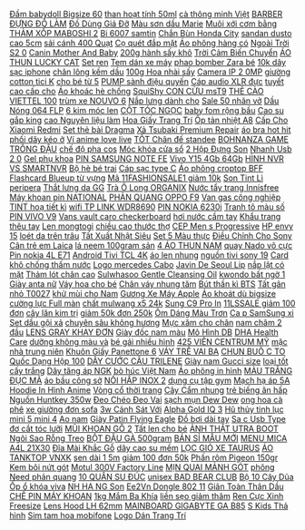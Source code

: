 [ Đầm babydoll Bigsize 60](https://cuahang4.github.io/p0/144/105/dam-babydoll-bigsize-60-90kg-mua-hang-online/) [ than hoạt tính 50ml](https://cuahang4.github.io/p0/147/101/ma-fmcgmall-8-don-250k-lan-ngan-mui-nivea-men-than-hoat-tinh-50ml-80031-mua-hang-online/) [ cà thông minh Việt](https://cuahang4.github.io/p0/124/542/hop-muoi-dua-ca-thong-minh-viet-nhat-6710-mua-hang-online/) [ BARBER ĐỰNG ĐỒ LÀM](https://cuahang5.github.io/p0/166/143/vali-barber-dung-do-lam-toc-barber-chuyen-nghiep-mua-hang-online/) [ Đồ Dùng Giá Đỡ](https://cuahang5.github.io/p0/151/563/ke-dan-tuong-de-remote-do-dung-gia-do-sac-dien-thoai-co-moc-treo-giu-day-dien-mua-hang-online/) [ Màu sơn dầu Marie](https://cuahang4.github.io/p0/113/347/mau-son-dau-marie-50ml-mua-hang-online/) [ Muôi xới cơm bằng](https://cuahang4.github.io/p0/130/18/muoi-xoi-com-bang-nhua-lua-mach-1600-shop-cr7-mua-hang-online/) [ THẢM XỐP MABOSHI 2](https://cuahang4.github.io/p0/139/430/tham-xop-maboshi-2-mat-m6x2m-mua-hang-online/) [Bi 6007 samtin](https://cuahang4.github.io/p0/115/391/bi-6007-samtin-mua-hang-online/) [ Chắn Bùn Honda City](https://cuahang4.github.io/p0/105/781/bo-4-chan-bun-honda-city-2021-nhua-deo-sieu-ben-bi-mua-hang-online/) [ sandan dusto cao 5cm](https://cuahang5.github.io/p0/154/265/sandan-dusto-cao-5cm-du-size-mua-hang-online/) [ sải cánh 400 Quạt](https://cuahang5.github.io/p0/152/201/quat-lung-tico-lb400-sai-canh-400quat-lung-ban-dien-co-viet-nhat-now-ship-mua-hang-online/) [ Cọ quét đắp mặt](https://cuahang4.github.io/p0/119/704/co-quet-dap-mat-na-clovershop68-mua-hang-online/) [ Áo phông hàng có](https://cuahang4.github.io/p0/143/846/ao-phong-hang-co-size-mua-hang-online/) [ Ngoài Trời S2 0](https://cuahang4.github.io/p0/146/982/camera-yoosee-ip-wifi-ngoai-troi-s20-full-hd-dam-thoai-2-chieu-mua-hang-online/) [ Canin Mother And Baby](https://cuahang4.github.io/p0/116/908/royal-canin-mother-and-baby-cat-bao-2kg-mua-hang-online/) [200g hành sấy khô](https://cuahang5.github.io/p0/150/646/200g-hanh-say-kho-mua-hang-online/) [ Trời Cảm Biến Chuyển](https://cuahang5.github.io/p0/151/124/den-led-nang-luong-mat-troi-cam-bien-chuyen-dong-cho-san-vuon-mua-hang-online/) [ ÁO THUN LUCKY CAT](https://cuahang5.github.io/p0/152/80/ao-thun-lucky-cat-6-mua-hang-online/) [Set ren](https://cuahang4.github.io/p0/102/547/set-ren-mua-hang-online/) [ Tem dán xe máy](https://cuahang5.github.io/p0/155/134/tem-dan-xe-may-gian-chiu-mua-hang-online/) [ phao bomber Zara bé](https://cuahang4.github.io/p0/121/324/ao-phao-bomber-zara-be-trai-mua-hang-online/) [ 10k dây sạc iphone](https://cuahang4.github.io/p0/143/465/re-hon-cho-10k-day-sac-iphone-44s-mua-hang-online/) [ chân lông kềm dầu](https://cuahang4.github.io/p0/121/243/-mua-hang-online/) [ 100g Hoa nhài sấy](https://cuahang5.github.io/p0/174/491/100g-hoa-nhai-say-kho-mua-hang-online/) [ Camera IP 2 0MP](https://cuahang4.github.io/p0/127/461/camera-ip-20mp-dahua-ipc-hdw1230sp-s4-h265-mua-hang-online/) [ giường cotton tici K](https://cuahang5.github.io/p0/171/461/bo-ga-giuong-cotton-tici-khome-drap-giuong-kem-2-ao-goi-nam-1-mau-don-sac-du-moi-size-nem-mua-hang-online/) [ cho bé từ 5](https://cuahang5.github.io/p0/155/645/body-thu-dang-yeu-cho-be-tu-5-12kg-mua-hang-online/) [ PUMP sành điệu quyến](https://cuahang4.github.io/p0/136/838/quan-lot-pump-sanh-dieu-quyen-ru-cho-nam-gioi-mua-hang-online/) [ Cáp audio XLR đực](https://cuahang4.github.io/p0/145/935/cap-audio-xlr-duc-cai-mua-hang-online/) [ tuyết cao cấp cho](https://cuahang4.github.io/p0/109/506/bo-sung-xit-rua-va-binh-tao-bot-tuyet-cao-cap-cho-may-rua-xe-ap-luc-cao-bo-4-bec-phun-0-40-do-mua-hang-online/) [ Áo khoác hè chống](https://cuahang4.github.io/p0/135/194/ao-khoac-he-chong-nang-cho-be-ao-la-homewear-chat-lieu-cotton-tam-tre-mong-mat-mua-hang-online/) [SquiShy CON CỪU msT9](https://cuahang5.github.io/p0/167/58/squishy-con-cuu-mst9-mua-hang-online/) [ THẺ CÀO VIETTEL 100](https://cuahang5.github.io/p0/159/227/the-cao-viettel-100000-vnd-mua-hang-online/) [ trùm xe NOUVO 6](https://cuahang4.github.io/p0/149/662/d4b-tem-chuan-xin-tem-trum-xe-nouvo-6-blue-onepiece-mua-hang-online/) [ Nắp lưng dành cho](https://cuahang4.github.io/p0/104/569/nap-lung-danh-cho-sony-m5-mua-hang-online/) [ Sale 50 nhãn vở](https://cuahang5.github.io/p0/170/57/sale-50-nhan-vo-loai-dep-mua-hang-online/) [Dầu Nóng 064 FLP](https://cuahang4.github.io/p0/117/958/dau-nong-064-flp-mua-hang-online/) [ 6 kim móc len](https://cuahang4.github.io/p0/135/834/set-6-kim-moc-len-armani-anysell88-mua-hang-online/) [CỘT TÓC NGỌC](https://cuahang4.github.io/p0/146/10/cot-toc-ngoc-mua-hang-online/) [ baby fom rộng bầu](https://cuahang4.github.io/p0/132/147/vay-ke-nau-co-vuong-no-tang-baby-fom-rong-bau-bi-mac-thoai-mai-mua-hang-online/) [ Cao su gắp king](https://cuahang4.github.io/p0/119/490/cao-su-gap-king-drag-mua-hang-online/) [ cao Nguyên liệu làm](https://cuahang5.github.io/p0/164/60/bot-thach-cao-nguyen-lieu-lam-khuon-mua-hang-online/) [Hoa Giấy Trang Trí](https://cuahang4.github.io/p0/144/735/hoa-giay-trang-tri-mua-hang-online/) [ Ốp tản nhiệt A8](https://cuahang4.github.io/p0/110/756/op-tan-nhiet-a8-plus-2018-mua-hang-online/) [ Cấp Cho Xiaomi Redmi](https://cuahang5.github.io/p0/171/155/op-dien-thoai-nhua-mem-cao-cap-cho-xiaomi-redmi-9-9a-9c-redmi-note-9-9s-pro-max-roro-2-mua-hang-online/) [ Set thẻ bài Dragma](https://cuahang4.github.io/p0/128/892/set-the-bai-dragmadogmatika-full-jp-mua-hang-online/) [ Xả Tsubaki Premium Repair](https://cuahang4.github.io/p0/104/829/dau-goi-dau-xa-tsubaki-premium-repair-phuc-hoi-ngan-rung-toc-nhat-ban-490ml-mua-hang-online/) [áo bra hot hit](https://cuahang5.github.io/p0/172/269/ao-bra-hot-hit-mua-hang-online/) [ phối dây kéo ở](https://cuahang4.github.io/p0/145/441/ao-thun-kieu-hai-day-phoi-day-keo-o-nguc-co-the-keo-kin-hoac-ho-tuy-y-mua-hang-online/) [Ví anime love live](https://cuahang5.github.io/p0/153/289/vi-anime-love-live-mua-hang-online/) [ TỐT Chân đế standee](https://cuahang4.github.io/p0/111/276/gia-tot-chan-de-standee-x-cuong-luc-sieu-cung-mua-hang-online/) [BOHNANZA GAME TRỒNG ĐẬU](https://cuahang4.github.io/p0/129/240/bohnanza-game-trong-dau-mua-hang-online/) [ chế độ pha cos](https://cuahang4.github.io/p0/114/294/den-bi-gam-led-gtr-f10-led-2-che-do-pha-cos-bao-hanh-2-nam-mua-hang-online/) [ Móc khóa cửa sổ](https://cuahang5.github.io/p0/155/771/moc-khoa-cua-so-2-chieu-mua-hang-online/) [ 2 Hộp Đựng Son](https://cuahang4.github.io/p0/118/74/12-hop-dung-son-moi-85ml-mua-hang-online/) [ Nhanh Usb 2 0](https://cuahang4.github.io/p0/144/300/cap-sac-nhanh-usb-20-2-trong-1-mua-hang-online/) [Gel phụ khoa](https://cuahang4.github.io/p0/141/874/gel-phu-khoa-mua-hang-online/) [ PIN SAMSUNG NOTE FE](https://cuahang5.github.io/p0/175/218/pin-samsung-note-fe-note-7-n930-chinh-hang-mua-hang-online/) [ Vivo Y15 4Gb 64Gb](https://cuahang5.github.io/p0/152/694/dien-thoai-vivo-y15-4gb-64gb-hang-chinh-hang-mua-hang-online/) [ HÌNH NVR VS SMARTNVR](https://cuahang5.github.io/p0/172/872/dau-ghi-hinh-nvr-vs-smartnvr-pro8c-mua-hang-online/) [Bộ hè bé trai](https://cuahang4.github.io/p0/129/143/bo-he-be-trai-mua-hang-online/) [Cáp sạc type C](https://cuahang4.github.io/p0/134/506/cap-sac-type-c-mua-hang-online/) [ Áo phông croptop BFF](https://cuahang4.github.io/p0/131/28/ao-phong-croptop-bff-c-mua-hang-online/) [ Flashcard Blueup từ vựng](https://cuahang4.github.io/p0/146/30/flashcard-blueup-tu-vung-toeic-mua-hang-online/) [ Mã 11FASHIONSALE1 giảm 10k](https://cuahang5.github.io/p0/173/903/ma-11fashionsale1-giam-10k-don-50k-ao-cotton-be-gai-ao-thun-cho-be-nhieu-hinh-xinh-xan-mua-hang-online/) [ Son Tint Lì peripera](https://cuahang4.github.io/p0/102/519/son-tint-li-peripera-ink-matte-blur-tint-mua-hang-online/) [ Thắt lưng da GG](https://cuahang4.github.io/p0/116/316/that-lung-da-gg-nu-mua-hang-online/) [ Trà Ô Long ORGANIX](https://cuahang4.github.io/p0/140/315/tra-o-long-organix-100g-mua-hang-online/) [Nước tẩy trang Innisfree](https://cuahang4.github.io/p0/109/751/nuoc-tay-trang-innisfree-mua-hang-online/) [Máy khoan pin NATIONAL](https://cuahang4.github.io/p0/140/178/may-khoan-pin-national-mua-hang-online/) [PHẢN QUANG OPPO F9](https://cuahang4.github.io/p0/137/211/phan-quang-oppo-f9-mua-hang-online/) [ Van gas công nghiệp](https://cuahang4.github.io/p0/122/771/van-gas-cong-nghiep-khe-gado-l-323-mua-hang-online/) [ TINT hoạ tiết kì](https://cuahang4.github.io/p0/148/701/set-son-kem-4-cay-cvz-best-cool-tint-hoa-tiet-ki-lan-mua-hang-online/) [ wifi TP LINK WDR8690](https://cuahang4.github.io/p0/135/283/router-wifi-tp-link-wdr8690-ac2600m-mua-hang-online/) [PIN NOKIA 6230i](https://cuahang4.github.io/p0/144/825/pin-nokia-6230i-mua-hang-online/) [ Tranh tô màu số](https://cuahang4.github.io/p0/119/55/tranh-to-mau-so-hoa-mua-hang-online/) [PIN VIVO V9](https://cuahang4.github.io/p0/101/383/pin-vivo-v9-mua-hang-online/) [Vans vault caro checkerboard](https://cuahang4.github.io/p0/144/283/vans-vault-caro-checkerboard-mua-hang-online/) [ hơi nước cầm tay](https://cuahang5.github.io/p0/154/981/ban-la-hoi-nuoc-cam-tay-zanija-gt-301w-mua-hang-online/) [Khẩu trang thêu tay](https://cuahang5.github.io/p0/152/202/khau-trang-theu-tay-mua-hang-online/) [Len mongtogi](https://cuahang5.github.io/p0/167/630/len-mongtogi-mua-hang-online/) [ chiều cao thước thợ](https://cuahang4.github.io/p0/115/162/deal-soc-1k-thuoc-day-cuon-vai-1m5-do-eo-chieu-cao-thuoc-tho-may-quan-ao-freeship-xtra-mua-hang-online/) [ CEP Men s Progressive](https://cuahang5.github.io/p0/151/252/cep-mens-progressive-20-calf-sleeves-mua-hang-online/) [HP envy 15](https://cuahang4.github.io/p0/149/106/hp-envy-15-mua-hang-online/) [ loét da trên trâu](https://cuahang5.github.io/p0/155/321/mo-kem-oxyd-cho-cho-meo-freeship-hop-100g-chua-nhiem-khuan-ghe-lo-loet-da-tren-trau-bo-cho-meo-mua-hang-online/) [ Tất Xuất Nhật Siêu](https://cuahang5.github.io/p0/166/552/quan-tat-xuat-nhat-sieu-dai-mua-hang-online/) [ Set 5 Màu thực](https://cuahang4.github.io/p0/116/43/set-5-mau-thuc-pham-mua-hang-online/) [ Điều Chỉnh Cho Sony](https://cuahang4.github.io/p0/101/507/tai-nghe-hahao-sieu-nhe-co-the-dieu-chinh-cho-sony-mdr-xb450ap-mua-hang-online/) [ Cân trẻ em Laica](https://cuahang4.github.io/p0/139/877/can-tre-em-laica-ps3001-mua-hang-online/) [ lá neem 100gram sản](https://cuahang4.github.io/p0/106/416/bot-la-neem-100gram-san-pham-hanmade-mua-hang-online/) [ 4 ÁO THUN NAM](https://cuahang4.github.io/p0/127/865/combo-4-ao-thun-nam-cao-cap-osaka-mua-hang-online/) [ quay Nado vô cực](https://cuahang4.github.io/p0/133/907/con-quay-nado-vo-cuc-995-mua-hang-online/) [ Pin nokia 4L E71](https://cuahang4.github.io/p0/123/598/pin-nokia-4l-e71e72-mua-hang-online/) [ Android Tivi TCL 4K](https://cuahang5.github.io/p0/171/612/android-tivi-tcl-4k-55-inch-55p615-mua-hang-online/) [áo len nhung](https://cuahang4.github.io/p0/133/292/ao-len-nhung-mua-hang-online/) [ nguồn tivi sony 19](https://cuahang4.github.io/p0/128/420/adapter-nguon-tivi-sony-195v-33a-mua-hang-online/) [Card](https://cuahang4.github.io/p0/119/800/card-mua-hang-online/) [ khô chống thấm nước](https://cuahang5.github.io/p0/166/933/ke-mat-nuoc-banxeer-nhanh-kho-chong-tham-nuoc-lau-troi-15g-mua-hang-online/) [Logo mercedes Cabo](https://cuahang4.github.io/p0/106/803/logo-mercedes-cabo-mua-hang-online/) [ Javin De Seoul Lip](https://cuahang4.github.io/p0/103/722/son-javin-de-seoul-lip-tint-mua-hang-online/) [ nắp lật có mặt](https://cuahang4.github.io/p0/126/461/op-dien-thoai-nap-lat-co-mat-kinh-cuong-luc-bao-ve-man-hinh-cho-iphone-6-6s-7-8-plus-x-xs-xr-xs-max-mua-hang-online/) [ Thảm lót chân cao](https://cuahang5.github.io/p0/152/22/tham-lot-chan-cao-su-freego-mua-hang-online/) [ Sulwhasoo Gentle Cleansing Oil](https://cuahang4.github.io/p0/101/960/ma-fmcgmall-8-don-250k-dau-tay-trang-diu-nhe-sulwhasoo-gentle-cleansing-oil-200ml-mua-hang-online/) [ kwondo bất ngờ 1](https://cuahang4.github.io/p0/122/755/yoyo-kwondo-bat-ngo-1-cai-mua-hang-online/) [Giày anta nữ](https://cuahang4.github.io/p0/148/342/giay-anta-nu-mua-hang-online/) [ Váy hoa cho bé](https://cuahang4.github.io/p0/111/616/vay-hoa-cho-be-gai-mua-hang-online/) [Chân váy nhung tăm](https://cuahang4.github.io/p0/116/822/chan-vay-nhung-tam-mua-hang-online/) [Bút thần kì BTS](https://cuahang5.github.io/p0/156/354/but-than-ki-bts-mua-hang-online/) [Tất gân nhỏ T0027](https://cuahang4.github.io/p0/113/394/tat-gan-nho-t0027-mua-hang-online/) [ khử mùi cho Nam](https://cuahang4.github.io/p0/140/779/lan-khu-mui-cho-nam-old-spice-mua-hang-online/) [Gương Xe Máy Apple](https://cuahang5.github.io/p0/171/317/guong-xe-may-apple-mua-hang-online/) [Áo khoát dù bigsize](https://cuahang4.github.io/p0/139/229/ao-khoat-du-bigsize-mua-hang-online/) [ cường lực Full màn](https://cuahang4.github.io/p0/111/152/dan-cuong-luc-full-man-hinh-full-keo-xiaomi-redmi-8-redmi-8a-mua-hang-online/) [ chất mulwang x5 24k](https://cuahang4.github.io/p0/123/260/tinh-chat-mulwang-x5-24k-co-gai-cang-bong-chinh-hang-mua-hang-online/) [ Sung C9 Pro In](https://cuahang5.github.io/p0/162/984/op-dien-thoai-sam-sung-c9-pro-in-hinh-theo-yeu-cau-ship-toan-quoc-mua-hang-online/) [ 11LSSALE giảm 100 đơn](https://cuahang5.github.io/p0/168/748/ma-11lssale-giam-100-don-50k-hop-anh-30-tam-lomo-card-iu-mua-hang-online/) [ cây lăn kim trị](https://cuahang4.github.io/p0/102/367/cay-lan-kim-tri-mun-mua-hang-online/) [ giảm 50k đơn 250k](https://cuahang4.github.io/p0/148/284/ma-lt50-giam-50k-don-250k-sach-vitamin-tieng-han-1-mua-hang-online/) [ Ôm Dáng Màu Trơn](https://cuahang5.github.io/p0/167/197/ma-11fashionsale1-giam-10k-don-50k-dam-om-dang-mau-tron-thoi-trang-mua-he-phong-cach-han-quoc-cho-nu-mua-hang-online/) [ Ca p SamSung xi](https://cuahang4.github.io/p0/140/701/cap-samsung-xin-80cm-mua-hang-online/) [ Set dầu gội xả](https://cuahang5.github.io/p0/175/291/set-dau-goi-xa-pantene-mua-hang-online/) [ chuyên sâu không hương](https://cuahang4.github.io/p0/107/763/son-duong-am-chuyen-sau-khong-huong-lieu-nivea-nhat-mua-hang-online/) [ Mực xăm cho chân](https://cuahang5.github.io/p0/173/46/muc-xam-cho-chan-may-mua-hang-online/) [nam châm 2 đầu](https://cuahang4.github.io/p0/128/569/nam-cham-2-dau-mua-hang-online/) [LENS GRAY KHAY ĐƠN](https://cuahang4.github.io/p0/104/29/lens-gray-khay-don-mua-hang-online/) [ Giày đốc nam màu](https://cuahang5.github.io/p0/164/188/giay-doc-nam-mau-den-mua-hang-online/) [Mô Hình DB](https://cuahang5.github.io/p0/157/54/mo-hinh-db-mua-hang-online/) [DHA Health Care](https://cuahang4.github.io/p0/111/962/dha-health-care-mua-hang-online/) [ dưỡng không màu và](https://cuahang4.github.io/p0/126/541/son-duong-khong-mau-va-co-mau-nivea-lip-balm-mua-hang-online/) [ bé gái nhiều hình](https://cuahang4.github.io/p0/123/633/ma-11fashionsale1-giam-10k-don-50k-ao-phong-cotton-dai-tay-be-gai-nhieu-hinh-xinh-xan-de-thuong-mua-hang-online/) [425 VIÊN CENTRUM MỸ](https://cuahang4.github.io/p0/101/631/425-vien-centrum-my-mua-hang-online/) [ mặc nhà trung niên](https://cuahang4.github.io/p0/139/30/bo-quan-ao-cho-me-bo-quan-ao-mac-nha-trung-nien-duqua-mua-hang-online/) [ Khuôn Giấy Panettone 6](https://cuahang4.github.io/p0/117/602/khuon-giay-panettone-6-ms334-mua-hang-online/) [ VÁY TRỄ VAI BA](https://cuahang5.github.io/p0/170/331/vay-tre-vai-ba-tang-beo-hd12-mua-hang-online/) [ CHUN BUÔ C TO](https://cuahang4.github.io/p0/146/999/chun-buoc-toc-scrunchies-hoa-cuc-mua-hang-online/) [ Quốc Dạng Hộp 100](https://cuahang4.github.io/p0/119/394/duong-cs-lab-chinh-hang-han-quoc-dang-hop100-goi-mua-hang-online/) [ DÂY CƯỚC CÂU TRILENE](https://cuahang4.github.io/p0/142/115/day-cuoc-cau-trilene-300m-my-mua-hang-online/) [ Giày nam Gucci size](https://cuahang4.github.io/p0/148/766/giay-nam-gucci-size-38-44-mua-hang-online/) [ loại tốt cấy trắng](https://cuahang5.github.io/p0/167/771/may-phi-kim-drpen-a1-w-tich-dien-cay-trang-cay-tao-cay-phan-cay-lan-kim-may-pen-co-pin-loai-tot-cay-trang-da-mua-hang-online/) [Dây tăng áp NGK](https://cuahang5.github.io/p0/157/51/day-tang-ap-ngk-mua-hang-online/) [ bò húc Việt Nam](https://cuahang4.github.io/p0/117/5/red-bull-bo-huc-viet-nam-24x250ml-mua-hang-online/) [ Áo phông in hình](https://cuahang4.github.io/p0/110/787/ao-phong-in-hinh-mickey-canifa-mua-hang-online/) [ MÀU TRẮNG ĐỤC MÃ](https://cuahang4.github.io/p0/136/806/mau-trang-duc-ma-blanc-chi-theu-tranh-cotton-cxc-tep-dai-8m-mua-hang-online/) [áo bầu công sở](https://cuahang4.github.io/p0/111/220/ao-bau-cong-so-mua-hang-online/) [ NỒI HẤP INOX 2](https://cuahang5.github.io/p0/157/71/noi-hap-inox-2-tang-mua-hang-online/) [dụng cụ tập gym](https://cuahang4.github.io/p0/105/316/dung-cu-tap-gym-mua-hang-online/) [ Mạch hạ áp 5A](https://cuahang4.github.io/p0/148/438/mach-ha-ap-5a-xl4015-co-dieu-chinh-dong-va-led-hien-thi-mua-hang-online/) [ Hoodie In Hình Anime](https://cuahang5.github.io/p0/169/155/ao-hoodie-in-hinh-anime-3d-mua-hang-online/) [ Vòng cổ thời trang](https://cuahang5.github.io/p0/166/636/vong-co-thoi-trang-ho-ly-mua-hang-online/) [Cây Cẩm nhung](https://cuahang4.github.io/p0/122/381/cay-cam-nhung-mua-hang-online/) [ trẻ biếng ăn hấp](https://cuahang4.github.io/p0/141/433/pikovit-nga-cho-tre-bieng-an-hap-thu-kem-mua-hang-online/) [Nguồn Huntkey 350w](https://cuahang4.github.io/p0/148/385/nguon-huntkey-350w-mua-hang-online/) [ Đeo Chéo Đeo Vai](https://cuahang4.github.io/p0/110/368/ma-11fashionsale1-giam-10000-don-50000-tui-deo-cheo-deo-vai-khoa-chu-d-da-san-mua-hang-online/) [ sạch mụn Dew Dew](https://cuahang5.github.io/p0/158/339/serum-sach-mun-dew-dew-30ml-mua-hang-online/) [ ong hoa cà phê](https://cuahang4.github.io/p0/131/309/mat-ong-hoa-ca-phe-1-lit-mua-hang-online/) [ xe giường đơn sofa](https://cuahang5.github.io/p0/171/393/giuong-ngu-trua-van-phong-gap-gon-co-banh-xe-giuong-don-sofa-di-dong-190x70x30cm-mua-hang-online/) [ 3w Cảnh Sát Với](https://cuahang4.github.io/p0/115/596/den-pin-3w-canh-sat-voi-kep-gan-mua-hang-online/) [ Alpha Gold IQ 3](https://cuahang4.github.io/p0/126/693/sua-dielac-alpha-gold-iq-3-va-4-900g-mua-hang-online/) [ Hũ thủy tinh lục](https://cuahang4.github.io/p0/114/237/hu-thuy-tinh-luc-giac-mua-hang-online/) [ mini 5 mini 4](https://cuahang5.github.io/p0/157/701/bao-da-ipad-mini-5-mini-4-mini-3-mini-2-mini-1-mua-hang-online/) [Ao nam](https://cuahang5.github.io/p0/162/518/ao-nam-mua-hang-online/) [ Giày Patin Flying Eagle](https://cuahang4.github.io/p0/113/432/chinh-hang-giay-patin-flying-eagle-f3s-mua-hang-online/) [ Đồ bơi dài tay](https://cuahang4.github.io/p0/117/424/do-boi-dai-tay-be-gai-mua-hang-online/) [ Sa c Usb Type](https://cuahang4.github.io/p0/136/624/cap-sac-usb-type-c-den-mua-hang-online/) [ đơ cắt tóc lưỡi](https://cuahang5.github.io/p0/174/997/tong-do-cat-toc-luoi-kep-wahl-magic-gold-cn-mua-hang-online/) [ MŨI KHOAN GỖ 2](https://cuahang4.github.io/p0/110/551/mui-khoan-go-2-tang-tam-4ly-mua-hang-online/) [ Tất len cho bé](https://cuahang4.github.io/p0/116/346/tat-len-cho-be-so-sinh-mua-hang-online/) [ ẢNH THẬT UTRA BOOT](https://cuahang4.github.io/p0/129/252/anh-that-utra-boot-sieu-hot-mua-hang-online/) [ Ngôi Sao Rỗng Treo](https://cuahang5.github.io/p0/159/564/ngoi-sao-rong-treo-trang-tri-mua-hang-online/) [BỘT ĐẬU GÀ 500gram](https://cuahang4.github.io/p0/114/197/bot-dau-ga-500gram-mua-hang-online/) [ BÁN SỈ MẪU MỚI](https://cuahang5.github.io/p0/157/385/ban-si-mau-moi-vinslim-v3-chinh-hang-vin-slim-v3-giam-can-mua-hang-online/) [ MENU MICA A4L 21X30](https://cuahang4.github.io/p0/132/433/menu-mica-a4l-21x30-cm-a5l-15x21cm-mua-hang-online/) [Đĩa Mài Khắc Gỗ](https://cuahang5.github.io/p0/163/928/dia-mai-khac-go-mua-hang-online/) [ dây cao su mềm](https://cuahang5.github.io/p0/167/444/dong-ho-dien-tu-nam-winsley-mat-vuong-day-cao-su-mem-sieu-ben-chinh-hang-tony-watch-68-mua-hang-online/) [ LỌC GIÓ XE TAURUS](https://cuahang5.github.io/p0/165/874/loc-gio-xe-taurus-hang-yamaha-mua-hang-online/) [ÁO TANKTOP VNXK](https://cuahang4.github.io/p0/103/379/ao-tanktop-vnxk-mua-hang-online/) [ sen dài 1 5m](https://cuahang5.github.io/p0/152/51/day-av-audio-cap-audio-4-dau-hoa-sen-dai-15m3m-mua-hang-online/) [ giảm 100 đơn 50k](https://cuahang5.github.io/p0/166/274/ma-11lssale-giam-100-don-50k-sale-tet-bo-dua-inox-cao-cap-vi-5-doi-mua-hang-online/) [Phấn rôm Pigeon 150gr](https://cuahang5.github.io/p0/168/330/phan-rom-pigeon-150gr-mua-hang-online/) [ Kem bôi nứt gót](https://cuahang4.github.io/p0/128/970/kem-boi-nut-got-chan-mua-hang-online/) [ Motul 300V Factory Line](https://cuahang4.github.io/p0/123/224/nhot-motul-300v-factory-line-10w40-1l-tem-1-lop-mua-hang-online/) [ MỊN QUAI MẢNH GÓT](https://cuahang5.github.io/p0/154/17/sandal-da-min-quai-manh-got-tru-mong-thap-5p-mua-hang-online/) [ phông Need phản quang](https://cuahang5.github.io/p0/155/594/ao-phong-need-phan-quang-coh0420-mua-hang-online/) [ 10 QUẦN SU ĐÚC](https://cuahang4.github.io/p0/116/578/hot-combo-10-quan-su-duc-tron-mua-hang-online/) [ unisex BAD BEAR CLUB](https://cuahang5.github.io/p0/158/424/dep-unisex-bad-bear-club-slides-mua-hang-online/) [ Bộ 10 Cây Dũa](https://cuahang4.github.io/p0/119/116/bo-10-cay-dua-mong-tay-mua-hang-online/) [ Ốp ổ khóa viva](https://cuahang4.github.io/p0/126/902/op-o-khoa-viva-110-mua-hang-online/) [ NH HA NG Son](https://cuahang5.github.io/p0/173/643/chinh-hangson-duong-moi-dior-addict-lip-glow-con-2-mau-001-004-free-ship-1-doi-1-mua-hang-online/) [ Ee2Vn Dongle 802 11](https://cuahang4.github.io/p0/119/770/usb-wifi-ee2vn-dongle-80211-b-g-n-cho-laptop-pc-mua-hang-online/) [ Giãn Toàn Thân Dầu](https://cuahang4.github.io/p0/130/659/tinh-dau-massage-body-800ml-thu-gian-toan-than-dau-massage-dung-ket-hop-cac-lieu-phap-massa-mua-hang-online/) [ CHẾ PIN MÁY KHOAN](https://cuahang5.github.io/p0/154/807/mach-sac-va-bao-ve-pin-3s-12v-che-pin-may-khoan-mach-cu-cho-ae-tho-mua-hang-online/) [ 1kg Mắm Ba Khía](https://cuahang4.github.io/p0/112/995/1kg-mam-ba-khia-nguyen-con-loai-1-mua-hang-online/) [ liền sẹo giảm thâm](https://cuahang5.github.io/p0/166/543/mytosyl-145g-kem-lien-seo-giam-tham-mitosyl-phap-mua-hang-online/) [ Ren Cực Xinh Freesize](https://cuahang4.github.io/p0/107/192/saleao-kieu-co-tron-cai-cuc-tay-bong-pha-ren-cuc-xinh-freesize-a153-mua-hang-online/) [ Lens Hood LH 62mm](https://cuahang4.github.io/p0/139/682/lens-hood-lh-62mm-den-mua-hang-online/) [ MAINBOARD GIGABYTE GA B85](https://cuahang5.github.io/p0/169/71/mainboard-gigabyte-ga-b85-m-d2v-mua-hang-online/) [ S Kids Thả hình](https://cuahang4.github.io/p0/117/57/do-choi-tre-em-s-kids-tha-hinh-khoi-ba-tru-montessori-bang-go-cho-be-size-nho-mua-hang-online/) [Sim tam hoa mobifone](https://cuahang4.github.io/p0/125/218/sim-tam-hoa-mobifone-mua-hang-online/) [ Logo Dán Trang Trí](https://cuahang4.github.io/p0/132/784/logo-dan-trang-tri-xe-hoi-mua-hang-online/) 